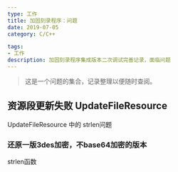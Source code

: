 ```yaml
---
type: 工作
title: 加固刻录程序：问题
date: 2019-07-05
category: C/C++

tags:
- 工作
description: 加固刻录程序集成版本二次调试完善记录，面临问题
---
```

>这是一个问题的集合，记录整理以便随时查阅。

## 资源段更新失败  UpdateFileResource
UpdateFileResource  中的 strlen问题

### 还原一版3des加密，不base64加密的版本


strlen函数

